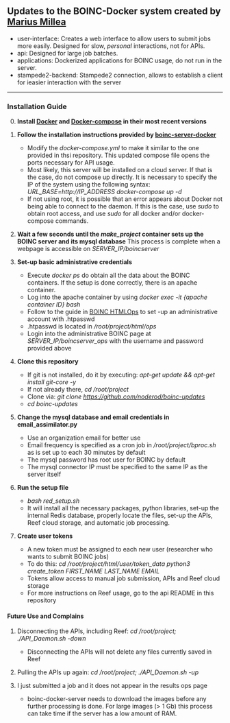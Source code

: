 ## Updates to the BOINC-Docker system created by [Marius Millea][1]



* user-interface: Creates a web interface to allow users to submit jobs more easily. Designed for slow, _personal_ interactions, not for APIs.
* api: Designed for large job batches.
* applications: Dockerized applications for BOINC usage, do not run in the server.
* stampede2-backend: Stampede2 connection, allows to establish a client for ieasier interaction with the server


[1]: https://github.com/marius311/boinc-server-docker

-------

### Installation Guide  

0. **Install [Docker][2] and [Docker-compose][3] in their most recent versions** 

1. **Follow the installation instructions provided by [boinc-server-docker][1]**
	* Modify the *docker-compose.yml* to make it similar to the one provided in thsi repository. This updated compose file opens the ports 
	necessary for API usage.
	* Most likely, this server will be installed on a cloud server. If that is the case, do not compose up directly. It is necessary to specify
	the IP of the system using the following syntax:
		*URL_BASE=http://IP_ADDRESS docker-compose up -d*
	* If not using root, it is possible that an error appears about Docker not being able to connect to the daemon. If this is the case, use 
	*sudo* to obtain root access, and use *sudo* for all docker and/or docker-compose commands.

2. **Wait a few seconds until the *make_project* container sets up the BOINC server and its mysql database**
	This process is complete when a webpage is accessible on *SERVER_IP/boincserver*

3. **Set-up basic administrative credentials**  
	* Execute *docker ps* do obtain all the data about the BOINC containers. If the setup is done correctly, there is an apache container.
	* Log into the apache container by using *docker exec -it {apache container ID} bash*
	* Follow to the guide in [BOINC HTMLOps][4] to set -up an administrative account with .htpasswd
	* .htpasswd is located in */root/project/html/ops*
	* Login into the administrative BOINC page at *SERVER_IP/boincserver_ops* with the username and password provided above

4. **Clone this repository**
	* If git is not installed, do it by executing: *apt-get update && apt-get install git-core -y*
	* If not already there, *cd /root/project*
	* Clone via: *git clone https://github.com/noderod/boinc-updates*
	* *cd boinc-updates*

5. **Change the mysql database and email credentials in email_assimilator.py**
	* Use an organization email for better use
	* Email frequency is specified as a cron job in */root/project/bproc.sh* as is set up to each 30 minutes by default
	* The mysql password has root user for BOINC by default
	* The mysql connector IP must be specified to the same IP as the server itself

6. **Run the setup file**
	* *bash red_setup.sh*
	* It will install all the necessary packages, python libraries, set-up the internal Redis database, properly locate the files, set-up the APIs, Reef cloud storage, and automatic job processing.

7. **Create user tokens**
	* A new token must be assigned to each new user (researcher who wants to submit BOINC jobs)
	* To do this: *cd /root/project/html/user/token_data*
		*python3 create_token FIRST_NAME LAST_NAME EMAIL*
	* Tokens allow access to manual job submission, APIs and Reef cloud storage
	* For more instructions on Reef usage, go to the api README in this repository


[2]: https://docs.docker.com/install/linux/docker-ce/ubuntu/
[3]: https://docs.docker.com/compose/install/
[4]: https://boinc.berkeley.edu/trac/wiki/HtmlOps


#### Future Use and Complains

1. Disconnecting the APIs, including Reef:
	*cd /root/project; ./API_Daemon.sh -down*
	* Disconnecting the APIs will not delete any files currently saved in Reef

2. Pulling the APIs up again:
	*cd /root/project; ./API_Daemon.sh -up*

3. I just submitted a job and it does not appear in the results ops page
	* boinc-docker-server needs to download the images before any further processing is done. For large images (> 1 Gb) this process can take time if the server has a low amount of RAM.
